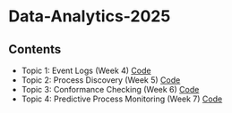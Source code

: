 # Data-Analytics-2025

## Contents
- Topic 1: Event Logs (Week 4) [Code](https://github.com/MinsuChoKW/Data-Analytics-2025/blob/main/week4_event_logs.ipynb)
- Topic 2: Process Discovery (Week 5) [Code](https://github.com/MinsuChoKW/Data-Analytics-2025/blob/main/week5_process_discovery.ipynb)
- Topic 3: Conformance Checking (Week 6) [Code](https://github.com/MinsuChoKW/Data-Analytics-2025/blob/main/week6_conformance.ipynb)
- Topic 4: Predictive Process Monitoring (Week 7) [Code](https://github.com/MinsuChoKW/Data-Analytics-2025/blob/main/week7_prediction.ipynb)
